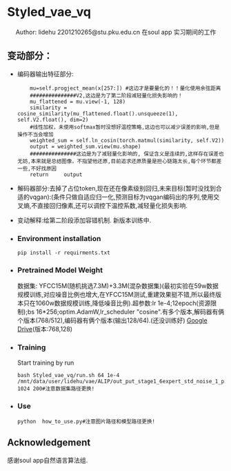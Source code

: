 # Styled_vae_vq
<div align="center">
Author: lidehu 2201210265@stu.pku.edu.cn
    在soul app 实习期间的工作
</div>

## 变动部分：
- 编码器输出特征部分:
    ```
        mu=self.progject_mean(x[257:]) #这边才是要量化的！！量化使用余弦距离
        ###############V2,这边是为了第二阶段减轻量化损失影响的！
        mu_flattened = mu.view(-1, 128)
        similarity = cosine_similarity(mu_flattened.float().unsqueeze(1), self.V2.float(), dim=2)
        #线性加权，未使用softmax暂时没想好温控策略,这边也可以减少误差的影响,但是操作不当会增加
        weighted_sum = self.ln_cosin(torch.matmul(similarity, self.V2))
        output = weighted_sum.view(mu.shape)
        ###############这边是为了减轻量化影响的, 保证含义是连续的,这样存在误差也无妨,本来就是总结图像，不指望他还原,目前追求还原质量是担心链路太长,每个环节都差一些,不好找原因
        return     output
    ```
- 解码器部分:去掉了占位token,现在还在像素级别回归,未来目标(暂时没找到合适的vqgan):(条件只做自适应归一化,预测目标为vqgan编码出的序列,使用交叉熵,不直接回归像素,还可以调控下温控系数,减轻量化损失影响.
- 变动解释:给第二阶段添加容错机制. 新版本训练中.
- ### Environment installation

    ```
    pip install -r requirments.txt
    ```


- ### Pretrained Model Weight

    数据集: YFCC15M(随机挑选7.3M)+3.3M(混杂数据集)(最初实验在59w数据规模训练,对应噪音比例也增大,在YFCC15M测试,重建效果挺不错,所以最终版本只在1060w数据规模训练,降低噪音比例).超参数:lr 1e-4;12epoch(资源限制);bs 16*256;optim.AdamW,lr_scheduler "cosine".有多个版本,解码器有俩个版本(768/512),编码器有俩个版本(输出128/64).(还没训练好)
  [Google Drive](https://drive.google.com/file/d/1IO_RgGXrjLhUlhmRHwCmeIoNVH6jMGab/view?usp=sharing)(版本:768,128)

- ### Training

    Start training by run
    ```
    bash Styled_vae_vq/run.sh 64 1e-4 /mnt/data/user/lidehu/vae/ALIP/out_put_stage1_6expert_std_noise_1_pect_1  1024 200#注意数据集路径更换!
    ```

- ### Use

  

    ```
    python  how_to_use.py#注意图片路径和模型路径更换!
    ```
   



## Acknowledgement

感谢soul app自然语言算法组.
